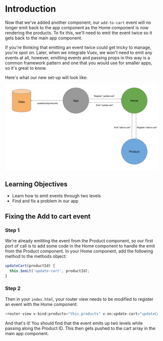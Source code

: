 # Introduction

Now that we've added another component, our `add-to-cart` event will no longer emit back to the app component as the Home component is now rendering the products. To fix this, we'll need to emit the event twice so it gets back to the main app component.

If you're thinking that emitting an event twice could get tricky to manage, you're spot on. Later, when we integrate Vuex, we won't need to emit any events at all, however, emitting events and passing props in this way is a common framework pattern and one that you would use for smaller apps, so it's great to know.

Here's what our new set-up will look like:

<img src="https://raw.githubusercontent.com/MultiverseLearningProducts/curriculum/871f287fee07c247e47db43cf16b39914623b933/assets/images/mod1_event_emitting_home.svg" title="Module 1 - Emitting events" alt="Module 1 - Emitting events">

## Learning Objectives

- Learn how to emit events through two levels
- Find and fix a problem in our app

## Fixing the Add to cart event

### Step 1

We're already emitting the event from the Product component, so our first port of call is to add some code in the Home component to handle the emit from the Product component. In your Home component, add the following method to the methods object:

```javascript
updateCart(productId) {
  this.$emit('update-cart', productId);
}
```

### Step 2

Then in your `index.html`, your router view needs to be modified to register an event with the Home component:

```js
<router-view v-bind:products="this.products" v-on:update-cart="updateCart" />
```

And that's it! You should find that the event emits up two levels while passing along the Product ID. This then gets pushed to the cart array in the main app component.
